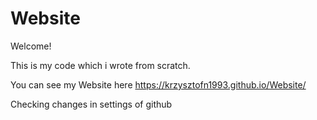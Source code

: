 # Website

Welcome!

This is my code which i wrote from scratch.

You can see my Website here https://krzysztofn1993.github.io/Website/

Checking changes in settings of github
